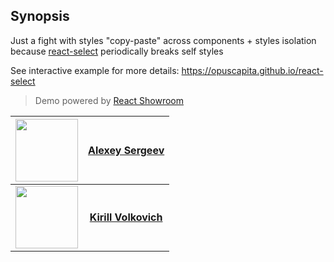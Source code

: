## Synopsis

Just a fight with styles "copy-paste" across components + styles isolation because [react-select](https://github.com/JedWatson/react-select) periodically breaks self styles

See interactive example for more details: https://opuscapita.github.io/react-select

> Demo powered by [React Showroom](https://github.com/OpusCapita/react-showroom-client)

| [<img src="https://avatars.githubusercontent.com/u/24603787?v=3" width="100px;"/>](https://github.com/asergeev-sc) | [**Alexey Sergeev**](https://github.com/asergeev-sc)     |
| :---: | :---: |
| [<img src="https://avatars.githubusercontent.com/u/24652543?v=3" width="100px;"/>](https://github.com/kvolkovich-sc) | [**Kirill Volkovich**](https://github.com/kvolkovich-sc) |
